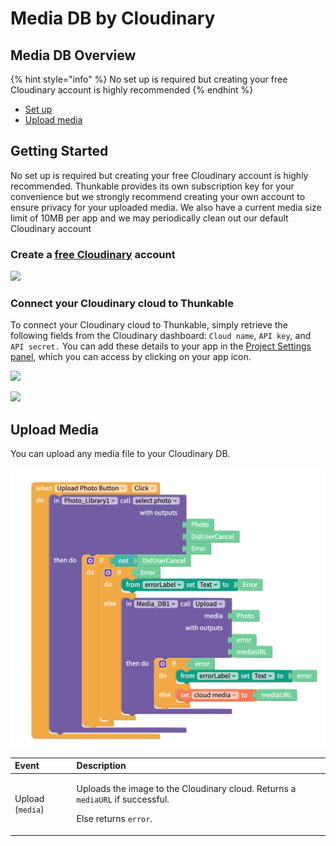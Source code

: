 # Media DB by Cloudinary

## Media DB Overview

{% hint style="info" %}
No set up is required but creating your free Cloudinary account is highly recommended
{% endhint %}

* [Set up](media-db.md#set-up)
* [Upload media](media-db.md#upload-media)

## Getting Started

No set up is required but creating your free Cloudinary account is highly recommended. Thunkable provides its own subscription key for your convenience but we strongly recommend creating your own account to ensure privacy for your uploaded media. We also have a current media size limit of 10MB per app and we may periodically clean out our default Cloudinary account

### Create a [free Cloudinary](https://cloudinary.com/) account

![](.gitbook/assets/media-db-cloudinary-fig-1.png)

### Connect your Cloudinary cloud to Thunkable

To connect your Cloudinary cloud to Thunkable, simply retrieve the following fields from the Cloudinary dashboard: `Cloud name`, `API key`, and `API secret.` You can add these details to your app in the [Project Settings panel](projects/settings.md#api-keys), which you can access by clicking on your app icon.

![](.gitbook/assets/media-db-cloudinary-fig-4.png)

![](.gitbook/assets/media-db-cloudinary-fig-2.png)

## Upload Media

You can upload any media file to your Cloudinary DB.

![Example of getting Cloudinary URL for a photo and saving it as a cloud variable](.gitbook/assets/uploadphoto.png)

<table>
  <thead>
    <tr>
      <th style="text-align:left">Event</th>
      <th style="text-align:left">Description</th>
    </tr>
  </thead>
  <tbody>
    <tr>
      <td style="text-align:left">Upload (<code>media</code>)</td>
      <td style="text-align:left">
        <p>Uploads the image to the Cloudinary cloud. Returns a <code>mediaURL</code> if
          successful.</p>
        <p>Else returns <code>error</code>.</p>
      </td>
    </tr>
  </tbody>
</table>

